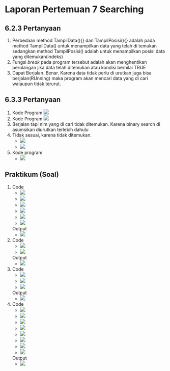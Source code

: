 # Laporan Pertemuan 7 Searching

## 6.2.3 Pertanyaan
1. Perbedaan method TampilData(){} dan TampilPosisi(){} adalah pada method TampilData() untuk menampilkan data yang telah di temukan sedangkan method TampilPosisi() adalah untuk menampilkan posisi data yang ditemukan(indeks) 
2. Fungsi <i>break</i> pada program tersebut adalah akan menghentikan perulangan jika data telah ditemukan atau kondisi bernilai TRUE
3. Dapat Berjalan. Benar. Karena data tidak perlu di urutkan juga bisa berjalan(RUnning) maka program akan mencari data yang di cari walaupun tidak terurut.

## 6.3.3 Pertanyaan
1. Kode Program
    <img src="./screenshots/1.png">
2. Kode Program
    <img src="./screenshots/2.png">
3. Berjalan tapi nim yang di cari tidak ditemukan. Karena binary search di asumsikan diurutkan terlebih dahulu
4. Tidak sesuai, karena tidak ditemukan.
    - <img src="./screenshots/3.png">
    - <img src="./screenshots/4.png">
5. Kode program
    - <img src="./screenshots/5.png">

## Praktikum (Soal)
1. Code
    * <img src="./screenshots/CodeNo1.png">
    * <img src="./screenshots/CodeNo1.1.png">
    * <img src="./screenshots/CodeNo1.2.png">
    * <img src="./screenshots/CodeNo1.3.png">
    * <img src="./screenshots/CodeNo1.4.png">
    * <img src="./screenshots/CodeNo1.5.png">
   Output
    * <img src="./screenshots/OutPutNo1.png">
2. Code
    * <img src="./screenshots/CodeNo2.1.png">
    * <img src="./screenshots/CodeNo2.2.png">
   Output
    * <img src="./screenshots/JwabanOutputNo2.png">
3. Code
    * <img src="./screenshots/CodeNo3.1.png">
    * <img src="./screenshots/CodeNo3.2.png">
    * <img src="./screenshots/CodeNo3.3.png">
   Output
    * <img src="./screenshots/OutPutNo3.png">
4. Code
    * <img src="./screenshots/CodeNo4.png">
    * <img src="./screenshots/CodeNo4.1.png">
    * <img src="./screenshots/CodeNo4.2.png">
    * <img src="./screenshots/CodeNo4.3.png">
    * <img src="./screenshots/CodeNo4.4.png">
    * <img src="./screenshots/CodeNo4.5.png">
    * <img src="./screenshots/CodeNo4.6.png">
    * <img src="./screenshots/CodeNo4.7.png">
   Output
    * <img src="./screenshots/OutPutNo4.png">
